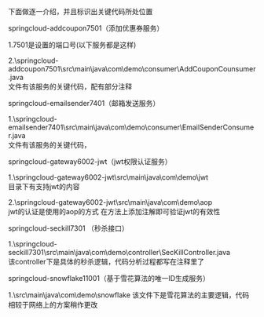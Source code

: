 下面做逐一介绍，并且标识出关键代码所处位置




springcloud-addcoupon7501（添加优惠券服务）

1.7501是设置的端口号(以下服务都是这样)

2.\springcloud-addcoupon7501\src\main\java\com\demo\consumer\AddCouponCounsumer.java  
文件有该服务的关键代码，配有部分注释





springcloud-emailsender7401（邮箱发送服务）

1.\springcloud-emailsender7401\src\main\java\com\demo\consumer\EmailSenderConsumer.java  
文件有该服务的关键代码，





springcloud-gateway6002-jwt（jwt权限认证服务）

1.\springcloud-gateway6002-jwt\src\main\java\com\demo\jwt  
目录下有支持jwt的内容

2.\springcloud-gateway6002-jwt\src\main\java\com\demo\aop   
jwt的认证是使用的aop的方式  在方法上添加注解即可验证jwt的有效性





springcloud-seckill7301 （秒杀接口）

1.\springcloud-seckill7301\src\main\java\com\demo\controller\SecKillController.java  
该controller下是具体的秒杀逻辑，代码分析过程都写在注释里了





springcloud-snowflake11001（基于雪花算法的唯一ID生成服务）

1.\src\main\java\com\demo\snowflake  该文件下是雪花算法的主要逻辑，代码相较于网络上的方案稍作更改



